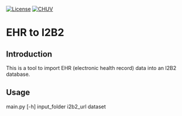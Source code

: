[![License](https://img.shields.io/badge/license-Apache--2.0-blue.svg)](https://github.com/LREN-CHUV/ehr-to-i2b2/blob/master/LICENSE)
[![CHUV](https://img.shields.io/badge/CHUV-LREN-AF4C64.svg)](https://www.unil.ch/lren/en/home.html)

# EHR to I2B2

## Introduction

This is a tool to import EHR (electronic health record) data into an I2B2 database.

## Usage

main.py [-h] input_folder i2b2_url dataset
